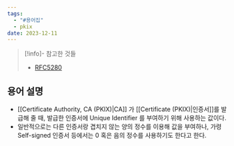 ```yaml
---
tags:
  - "#용어집"
  - pkix
date: 2023-12-11
---
```

> [!info]- 참고한 것들
> - [RFC5280](https://www.rfc-editor.org/rfc/rfc5280#section-4.1.2.2)

## 용어 설명

- [[Certificate Authority, CA (PKIX)|CA]] 가 [[Certificate (PKIX)|인증서]]를 발급해 줄 때, 발급한 인증서에 Unique Identifier 를 부여하기 위해 사용하는 값이다.
- 일반적으로는 다른 인증서랑 겹치지 않는 양의 정수를 이용해 값을 부여하나, 가령 Self-signed 인증서 등에서는 0 혹은 음의 정수를 사용하기도 한다고 한다.